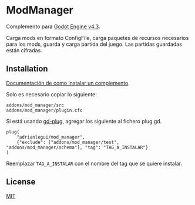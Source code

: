 
# ModManager
Complemento para [Godot Engine v4.3](https://godotengine.org/).

Carga mods en formato ConfigFile, carga paquetes de recursos necesarios para los mods, guarda y carga partida del juego. Las partidas guardadas están cifradas.

## Installation

[Documentación de como instalar un complemento](https://docs.godotengine.org/en/stable/tutorials/plugins/editor/installing_plugins.html).

Solo es necesario copiar lo siguiente:
```
addons/mod_manager/src
addons/mod_manager/plugin.cfc
```
Si está usando [gd-plug](https://github.com/imjp94/gd-plug), agregar los siguiente al fichero plug.gd.
```gdscript
plug(
	"adrianlegui/mod_manager",
	{"exclude": ["addons/mod_manager/test", "addons/mod_manager/schema"], "tag": "TAG_A_INSTALAR"}
)
```
Reemplazar ```TAG_A_INSTALAR``` con el nombre del tag que se quiere instalar.
## License

[MIT](./LICENSE)